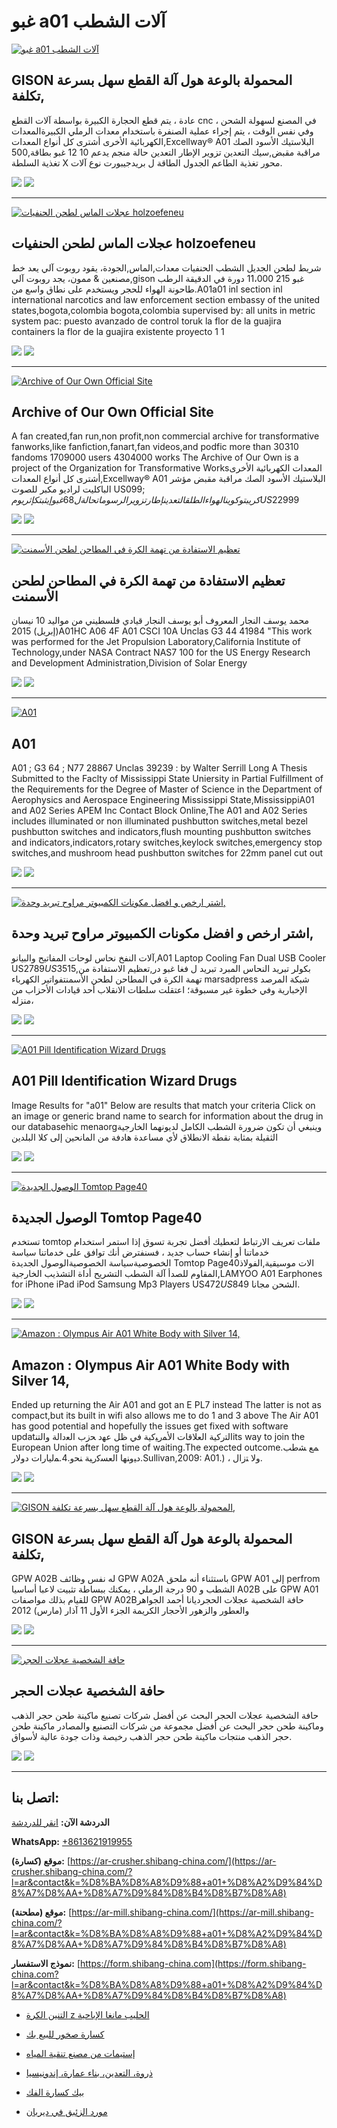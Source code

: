 # غبو a01 آلات الشطب

<a href="https://swt.shibang-china.com/?l=ar&img&k=%D8%BA%D8%A8%D9%88+a01+%D8%A2%D9%84%D8%A7%D8%AA+%D8%A7%D9%84%D8%B4%D8%B7%D8%A8" target="_blank">![غبو a01 آلات الشطب](http://static.shibang-china.com/all-800x300/599.jpg)</a>

## GISON المحمولة بالوعة هول آلة القطع سهل بسرعة تكلفة,
عادة ، يتم قطع الحجارة الكبيرة بواسطة آلات القطع cnc في المصنع لسهولة الشحن ، وفي نفس الوقت ، يتم إجراء عملية الصنفرة باستخدام معدات الرملي الكبيرةالمعدات الكهربائية الأخرى أشترى كل أنواع المعدات,Excellway® A01 البلاستيك الأسود الصك مراقبة مقبض,سيك التعدين تزوير الإطار التعدين حالة منجم يدعم 10 12 غبو بطاقة,500 تغذية السلطة X محور تغذية الطاعم الجدول الطاقة ل بريدجيبورت نوع آلات.


<a href="https://whatsapp.shibangsoft.com/WhatsApp.php" target="_blank" title="WhatsApp">![](http://static.shibang-china.com/icon/whatsapp.png)</a> <a href="https://swt.shibang-china.com/?l=ar&icon&k=%D8%BA%D8%A8%D9%88+a01+%D8%A2%D9%84%D8%A7%D8%AA+%D8%A7%D9%84%D8%B4%D8%B7%D8%A8" target="_blank">![](http://static.shibang-china.com/icon/chat-ar.png)</a>

---

<a href="https://swt.shibang-china.com/?l=ar&img&k=%D8%BA%D8%A8%D9%88+a01+%D8%A2%D9%84%D8%A7%D8%AA+%D8%A7%D9%84%D8%B4%D8%B7%D8%A8" target="_blank">![عجلات الماس لطحن الحنفيات holzoefeneu](http://static.shibang-china.com/all-800x300/1394.jpg)</a>

## عجلات الماس لطحن الحنفيات holzoefeneu
شريط لطحن الجديل الشطب الحنفيات معدات,الماس,الجودة، يقود روبوت آلي يعد خط مصنعين & ممون، يجد روبوت آلي,gison غبو 215 11،000 دورة في الدقيقة الرطب طاحونة الهواء للحجر ويستخدم على نطاق واسع من.A01a01 inl section inl international narcotics and law enforcement section embassy of the united states,bogota,colombia bogota,colombia supervised by: all units in metric system pac: puesto avanzado de control toruk la flor de la guajira containers la flor de la guajira existente proyecto 1 1


<a href="https://whatsapp.shibangsoft.com/WhatsApp.php" target="_blank" title="WhatsApp">![](http://static.shibang-china.com/icon/whatsapp.png)</a> <a href="https://swt.shibang-china.com/?l=ar&icon&k=%D8%BA%D8%A8%D9%88+a01+%D8%A2%D9%84%D8%A7%D8%AA+%D8%A7%D9%84%D8%B4%D8%B7%D8%A8" target="_blank">![](http://static.shibang-china.com/icon/chat-ar.png)</a>

---

<a href="https://swt.shibang-china.com/?l=ar&img&k=%D8%BA%D8%A8%D9%88+a01+%D8%A2%D9%84%D8%A7%D8%AA+%D8%A7%D9%84%D8%B4%D8%B7%D8%A8" target="_blank">![Archive of Our Own Official Site](http://static.shibang-china.com/all-800x300/22.jpg)</a>

## Archive of Our Own Official Site
A fan created,fan run,non profit,non commercial archive for transformative fanworks,like fanfiction,fanart,fan videos,and podfic more than 30310 fandoms 1709000 users 4304000 works The Archive of Our Own is a project of the Organization for Transformative Worksالمعدات الكهربائية الأخرى أشترى كل أنواع المعدات,Excellway® A01 البلاستيك الأسود الصك مراقبة مقبض مؤشر الباكليت لراديو مكبر للصوت US$099; كريبتو كوين الهواء الطلق التعدين إطار تزوير الرسومات حالة ل 6 8 غبو إيث بتك إثريوم US$22999


<a href="https://whatsapp.shibangsoft.com/WhatsApp.php" target="_blank" title="WhatsApp">![](http://static.shibang-china.com/icon/whatsapp.png)</a> <a href="https://swt.shibang-china.com/?l=ar&icon&k=%D8%BA%D8%A8%D9%88+a01+%D8%A2%D9%84%D8%A7%D8%AA+%D8%A7%D9%84%D8%B4%D8%B7%D8%A8" target="_blank">![](http://static.shibang-china.com/icon/chat-ar.png)</a>

---

<a href="https://swt.shibang-china.com/?l=ar&img&k=%D8%BA%D8%A8%D9%88+a01+%D8%A2%D9%84%D8%A7%D8%AA+%D8%A7%D9%84%D8%B4%D8%B7%D8%A8" target="_blank">![تعظيم الاستفادة من تهمة الكرة في المطاحن لطحن الأسمنت](http://static.shibang-china.com/all-800x300/545.jpg)</a>

## تعظيم الاستفادة من تهمة الكرة في المطاحن لطحن الأسمنت
محمد يوسف النجار المعروف أبو يوسف النجار قيادي فلسطيني من مواليد 10 نيسان (إبريل) 2015A01HC A06 4F A01 CSCI 10A Unclas G3 44 41984 "This work was performed for the Jet Propulsion Laboratory,California Institute of Technology,under NASA Contract NAS7 100 for the US Energy Research and Development Administration,Division of Solar Energy


<a href="https://whatsapp.shibangsoft.com/WhatsApp.php" target="_blank" title="WhatsApp">![](http://static.shibang-china.com/icon/whatsapp.png)</a> <a href="https://swt.shibang-china.com/?l=ar&icon&k=%D8%BA%D8%A8%D9%88+a01+%D8%A2%D9%84%D8%A7%D8%AA+%D8%A7%D9%84%D8%B4%D8%B7%D8%A8" target="_blank">![](http://static.shibang-china.com/icon/chat-ar.png)</a>

---

<a href="https://swt.shibang-china.com/?l=ar&img&k=%D8%BA%D8%A8%D9%88+a01+%D8%A2%D9%84%D8%A7%D8%AA+%D8%A7%D9%84%D8%B4%D8%B7%D8%A8" target="_blank">![A01](http://static.shibang-china.com/all-800x300/273.jpg)</a>

## A01
A01 ; G3 64 ; N77 28867 Unclas 39239 : by Walter Serrill Long A Thesis Submitted to the Faclty of Mississippi State Uniersity in Partial Fulfillment of the Requirements for the Degree of Master of Science in the Department of Aerophysics and Aerospace Engineering Mississippi State,MississippiA01 and A02 Series APEM Inc Contact Block Online,The A01 and A02 Series includes illuminated or non illuminated pushbutton switches,metal bezel pushbutton switches and indicators,flush mounting pushbutton switches and indicators,indicators,rotary switches,keylock switches,emergency stop switches,and mushroom head pushbutton switches for 22mm panel cut out


<a href="https://whatsapp.shibangsoft.com/WhatsApp.php" target="_blank" title="WhatsApp">![](http://static.shibang-china.com/icon/whatsapp.png)</a> <a href="https://swt.shibang-china.com/?l=ar&icon&k=%D8%BA%D8%A8%D9%88+a01+%D8%A2%D9%84%D8%A7%D8%AA+%D8%A7%D9%84%D8%B4%D8%B7%D8%A8" target="_blank">![](http://static.shibang-china.com/icon/chat-ar.png)</a>

---

<a href="https://swt.shibang-china.com/?l=ar&img&k=%D8%BA%D8%A8%D9%88+a01+%D8%A2%D9%84%D8%A7%D8%AA+%D8%A7%D9%84%D8%B4%D8%B7%D8%A8" target="_blank">![اشتر ارخص و افضل مكونات الكمبيوتر مراوح تبريد وحدة,](http://static.shibang-china.com/all-800x300/1419.jpg)</a>

## اشتر ارخص و افضل مكونات الكمبيوتر مراوح تبريد وحدة,
آلات النفخ نحاس لوحات المفاتيح والبيانو,A01 Laptop Cooling Fan Dual USB Cooler US$2789 US$3515,بكولر تبريد النحاس المبرد تبريد ل فغا غبو در,تعظيم الاستفادة من تهمة الكرة في المطاحن لطحن الأسمنتفواتير الكهرباء marsadpress شبكة المرصد الإخبارية وفي خطوة غير مسبوقة؛ اعتقلت سلطات الانقلاب أحد قيادات الأحزاب من منزله،


<a href="https://whatsapp.shibangsoft.com/WhatsApp.php" target="_blank" title="WhatsApp">![](http://static.shibang-china.com/icon/whatsapp.png)</a> <a href="https://swt.shibang-china.com/?l=ar&icon&k=%D8%BA%D8%A8%D9%88+a01+%D8%A2%D9%84%D8%A7%D8%AA+%D8%A7%D9%84%D8%B4%D8%B7%D8%A8" target="_blank">![](http://static.shibang-china.com/icon/chat-ar.png)</a>

---

<a href="https://swt.shibang-china.com/?l=ar&img&k=%D8%BA%D8%A8%D9%88+a01+%D8%A2%D9%84%D8%A7%D8%AA+%D8%A7%D9%84%D8%B4%D8%B7%D8%A8" target="_blank">![A01 Pill Identification Wizard Drugs](http://static.shibang-china.com/all-800x300/1262.jpg)</a>

## A01 Pill Identification Wizard Drugs
Image Results for "a01" Below are results that match your criteria Click on an image or generic brand name to search for information about the drug in our databasehic menaorgوينبغي أن تكون ضرورة الشطب الكامل لديونهما الخارجية الثقيلة بمثابة نقطة الانطلاق لأي مساعدة هادفة من المانحين إلى كلا البلدين


<a href="https://whatsapp.shibangsoft.com/WhatsApp.php" target="_blank" title="WhatsApp">![](http://static.shibang-china.com/icon/whatsapp.png)</a> <a href="https://swt.shibang-china.com/?l=ar&icon&k=%D8%BA%D8%A8%D9%88+a01+%D8%A2%D9%84%D8%A7%D8%AA+%D8%A7%D9%84%D8%B4%D8%B7%D8%A8" target="_blank">![](http://static.shibang-china.com/icon/chat-ar.png)</a>

---

<a href="https://swt.shibang-china.com/?l=ar&img&k=%D8%BA%D8%A8%D9%88+a01+%D8%A2%D9%84%D8%A7%D8%AA+%D8%A7%D9%84%D8%B4%D8%B7%D8%A8" target="_blank">![الوصول الجديدة Tomtop Page40](http://static.shibang-china.com/all-800x300/1193.jpg)</a>

## الوصول الجديدة Tomtop Page40
تستخدم tomtop ملفات تعريف الارتباط لتعطيك أفضل تجربة تسوق إذا استمر استخدام خدماتنا أو إنشاء حساب جديد ، فسنفترض أنك توافق على خدماتنا سياسة الخصوصيةسياسة الخصوصيةالوصول الجديدة Tomtop Page40الات موسيقية,الفولاذ المقاوم للصدأ آلة الشطب التشريح أداة التشذيب الخارجية,LAMYOO A01 Earphones for iPhone iPad iPod Samsung Mp3 Players US$472 US$849 الشحن مجانا.


<a href="https://whatsapp.shibangsoft.com/WhatsApp.php" target="_blank" title="WhatsApp">![](http://static.shibang-china.com/icon/whatsapp.png)</a> <a href="https://swt.shibang-china.com/?l=ar&icon&k=%D8%BA%D8%A8%D9%88+a01+%D8%A2%D9%84%D8%A7%D8%AA+%D8%A7%D9%84%D8%B4%D8%B7%D8%A8" target="_blank">![](http://static.shibang-china.com/icon/chat-ar.png)</a>

---

<a href="https://swt.shibang-china.com/?l=ar&img&k=%D8%BA%D8%A8%D9%88+a01+%D8%A2%D9%84%D8%A7%D8%AA+%D8%A7%D9%84%D8%B4%D8%B7%D8%A8" target="_blank">![Amazon : Olympus Air A01 White Body with Silver 14,](http://static.shibang-china.com/all-800x300/1098.jpg)</a>

## Amazon : Olympus Air A01 White Body with Silver 14,
Ended up returning the Air A01 and got an E PL7 instead The latter is not as compact,but its built in wifi also allows me to do 1 and 3 above The Air A01 has good potential and hopefully the issues get fixed with software updatاﻟﺘرﮐﻴﺔ اﻟﻌﻼﻗﺎت اﻷﻤرﻴﮐﻴﺔ ﻓﻲ ظل ﻋﻬد ﺤزب اﻟﻌداﻟﺔ واﻟﺘﻨits way to join the European Union after long time of waiting.The expected outcome.ﻤﻊ ﺸطب دﻴوﻨﻬﺎ اﻟﻌﺴﮐرﻴﺔ ﻨﺤو.4.ﻤﻟﻴﺎرات دوﻻر.Sullivan,2009: A01.) ، وﻻ ﺘزال.


<a href="https://whatsapp.shibangsoft.com/WhatsApp.php" target="_blank" title="WhatsApp">![](http://static.shibang-china.com/icon/whatsapp.png)</a> <a href="https://swt.shibang-china.com/?l=ar&icon&k=%D8%BA%D8%A8%D9%88+a01+%D8%A2%D9%84%D8%A7%D8%AA+%D8%A7%D9%84%D8%B4%D8%B7%D8%A8" target="_blank">![](http://static.shibang-china.com/icon/chat-ar.png)</a>

---

<a href="https://swt.shibang-china.com/?l=ar&img&k=%D8%BA%D8%A8%D9%88+a01+%D8%A2%D9%84%D8%A7%D8%AA+%D8%A7%D9%84%D8%B4%D8%B7%D8%A8" target="_blank">![GISON المحمولة بالوعة هول آلة القطع سهل بسرعة تكلفة,](http://static.shibang-china.com/all-800x300/1139.jpg)</a>

## GISON المحمولة بالوعة هول آلة القطع سهل بسرعة تكلفة,
GPW A02B له نفس وظائف GPW A02A باستثناء أنه ملحق GPW A01 إلى perfrom الشطب و 90 درجة الرملي ، يمكنك ببساطة تثبيت لاعبا أساسيا A02B على GPW A01 للقيام بذلك مواصفات GPW A02Bحافة الشخصية عجلات الحجرديانا أحمد الجواهر والعطور والزهور الأحجار الكريمة الجزء الأول 11 آذار (مارس) 2012


<a href="https://whatsapp.shibangsoft.com/WhatsApp.php" target="_blank" title="WhatsApp">![](http://static.shibang-china.com/icon/whatsapp.png)</a> <a href="https://swt.shibang-china.com/?l=ar&icon&k=%D8%BA%D8%A8%D9%88+a01+%D8%A2%D9%84%D8%A7%D8%AA+%D8%A7%D9%84%D8%B4%D8%B7%D8%A8" target="_blank">![](http://static.shibang-china.com/icon/chat-ar.png)</a>

---

<a href="https://swt.shibang-china.com/?l=ar&img&k=%D8%BA%D8%A8%D9%88+a01+%D8%A2%D9%84%D8%A7%D8%AA+%D8%A7%D9%84%D8%B4%D8%B7%D8%A8" target="_blank">![حافة الشخصية عجلات الحجر](http://static.shibang-china.com/all-800x300/218.jpg)</a>

## حافة الشخصية عجلات الحجر
حافة الشخصية عجلات الحجر البحث عن أفضل شركات تصنيع ماكينة طحن حجر الذهب وماكينة طحن حجر البحث عن أفضل مجموعة من شركات التصنيع والمصادر ماكينة طحن حجر الذهب منتجات ماكينة طحن حجر الذهب رخيصة وذات جودة عالية لأسواق.

<a href="https://whatsapp.shibangsoft.com/WhatsApp.php" target="_blank" title="WhatsApp">![](http://static.shibang-china.com/icon/whatsapp.png)</a> <a href="https://swt.shibang-china.com/?l=ar&icon&k=%D8%BA%D8%A8%D9%88+a01+%D8%A2%D9%84%D8%A7%D8%AA+%D8%A7%D9%84%D8%B4%D8%B7%D8%A8" target="_blank">![](http://static.shibang-china.com/icon/chat-ar.png)</a>

---
## اتصل بنا:

**الدردشة الآن:** [انقر للدردشة](https://swt.shibang-china.com?l=ar&contact&k=%D8%BA%D8%A8%D9%88+a01+%D8%A2%D9%84%D8%A7%D8%AA+%D8%A7%D9%84%D8%B4%D8%B7%D8%A8)

**WhatsApp:**  [+8613621919955](https://whatsapp.shibangsoft.com/WhatsApp.php)

**موقع (كسارة):** [https://ar-crusher.shibang-china.com/](https://ar-crusher.shibang-china.com/?l=ar&contact&k=%D8%BA%D8%A8%D9%88+a01+%D8%A2%D9%84%D8%A7%D8%AA+%D8%A7%D9%84%D8%B4%D8%B7%D8%A8)

**موقع (مطحنة):** [https://ar-mill.shibang-china.com/](https://ar-mill.shibang-china.com/?l=ar&contact&k=%D8%BA%D8%A8%D9%88+a01+%D8%A2%D9%84%D8%A7%D8%AA+%D8%A7%D9%84%D8%B4%D8%B7%D8%A8)

**نموذج الاستفسار:** [https://form.shibang-china.com](https://form.shibang-china.com?l=ar&contact&k=%D8%BA%D8%A8%D9%88+a01+%D8%A2%D9%84%D8%A7%D8%AA+%D8%A7%D9%84%D8%B4%D8%B7%D8%A8)

* [التنين الكرة z الحليب مانغا الإباحية](../31/%D8%A7%D9%84%D8%AA%D9%86%D9%8A%D9%86%20%D8%A7%D9%84%D9%83%D8%B1%D8%A9%20z%20%D8%A7%D9%84%D8%AD%D9%84%D9%8A%D8%A8%20%D9%85%D8%A7%D9%86%D8%BA%D8%A7%20%D8%A7%D9%84%D8%A5%D8%A8%D8%A7%D8%AD%D9%8A%D8%A9.md)

* [كسارة صخور للبيع بك](../33/%D9%83%D8%B3%D8%A7%D8%B1%D8%A9%20%D8%B5%D8%AE%D9%88%D8%B1%20%D9%84%D9%84%D8%A8%D9%8A%D8%B9%20%D8%A8%D9%83.md)

* [إستيمات من مصنع تنقية المياه](../32/%D8%A5%D8%B3%D8%AA%D9%8A%D9%85%D8%A7%D8%AA%20%D9%85%D9%86%20%D9%85%D8%B5%D9%86%D8%B9%20%D8%AA%D9%86%D9%82%D9%8A%D8%A9%20%D8%A7%D9%84%D9%85%D9%8A%D8%A7%D9%87.md)

* [ذروة، التعدين، بناء عمارة، إندونيسيا](../32/%D8%B0%D8%B1%D9%88%D8%A9%D8%8C%20%D8%A7%D9%84%D8%AA%D8%B9%D8%AF%D9%8A%D9%86%D8%8C%20%D8%A8%D9%86%D8%A7%D8%A1%20%D8%B9%D9%85%D8%A7%D8%B1%D8%A9%D8%8C%20%D8%A5%D9%86%D8%AF%D9%88%D9%86%D9%8A%D8%B3%D9%8A%D8%A7.md)

* [بيك كسارة الفك](../32/%D8%A8%D9%8A%D9%83%20%D9%83%D8%B3%D8%A7%D8%B1%D8%A9%20%D8%A7%D9%84%D9%81%D9%83.md)

* [مورد الزئبق في ديربان](../33/%D9%85%D9%88%D8%B1%D8%AF%20%D8%A7%D9%84%D8%B2%D8%A6%D8%A8%D9%82%20%D9%81%D9%8A%20%D8%AF%D9%8A%D8%B1%D8%A8%D8%A7%D9%86.md)